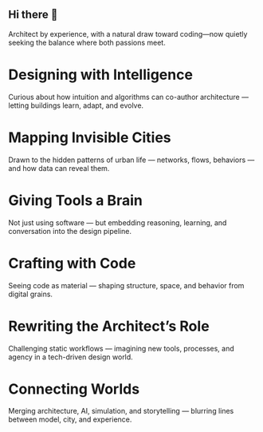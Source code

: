 ## Hi there 👋
Architect by experience, with a natural draw toward coding—now quietly seeking the balance where both passions meet.
  
# Designing with Intelligence
Curious about how intuition and algorithms can co-author architecture — letting buildings learn, adapt, and evolve.

# Mapping Invisible Cities
Drawn to the hidden patterns of urban life — networks, flows, behaviors — and how data can reveal them.

# Giving Tools a Brain
Not just using software — but embedding reasoning, learning, and conversation into the design pipeline.

# Crafting with Code
Seeing code as material — shaping structure, space, and behavior from digital grains.

# Rewriting the Architect’s Role
Challenging static workflows — imagining new tools, processes, and agency in a tech-driven design world.

# Connecting Worlds
Merging architecture, AI, simulation, and storytelling — blurring lines between model, city, and experience.


